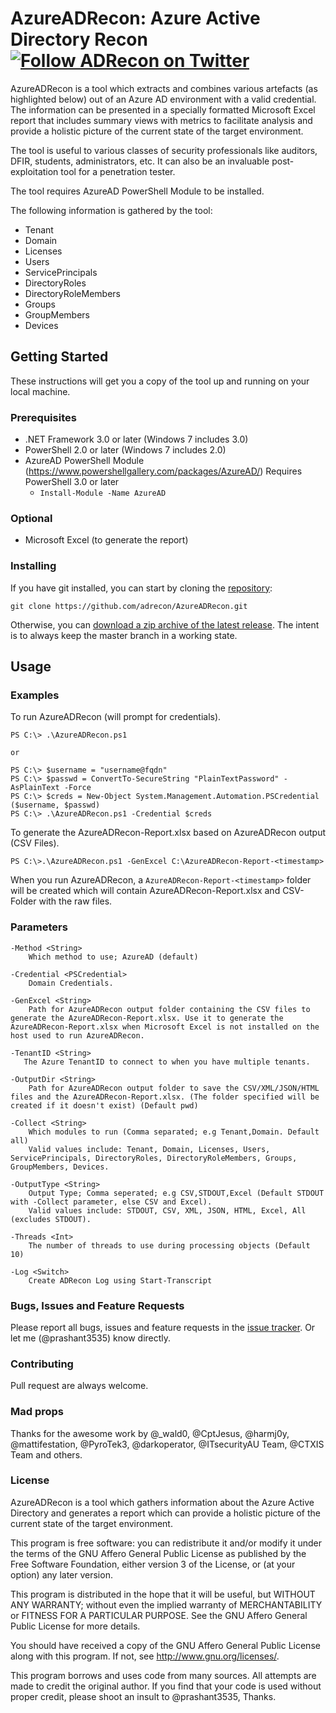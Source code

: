 # AzureADRecon: Azure Active Directory Recon [![Follow ADRecon on Twitter](https://img.shields.io/twitter/follow/ad_recon.svg?style=social&label=Follow%20%40ad_recon)](https://twitter.com/intent/user?screen_name=ad_recon "Follow ADRecon on Twitter")

AzureADRecon is a tool which extracts and combines various artefacts (as highlighted below) out of an Azure AD environment with a valid credential. The information can be presented in a specially formatted Microsoft Excel report that includes summary views with metrics to facilitate analysis and provide a holistic picture of the current state of the target environment.

The tool is useful to various classes of security professionals like auditors, DFIR, students, administrators, etc. It can also be an invaluable post-exploitation tool for a penetration tester.

The tool requires AzureAD PowerShell Module to be installed.

The following information is gathered by the tool:

* Tenant
* Domain
* Licenses
* Users
* ServicePrincipals
* DirectoryRoles
* DirectoryRoleMembers
* Groups
* GroupMembers
* Devices

## Getting Started

These instructions will get you a copy of the tool up and running on your local machine.

### Prerequisites

* .NET Framework 3.0 or later (Windows 7 includes 3.0)
* PowerShell 2.0 or later (Windows 7 includes 2.0)
* AzureAD PowerShell Module (https://www.powershellgallery.com/packages/AzureAD/) Requires PowerShell 3.0 or later
    * `Install-Module -Name AzureAD`

### Optional

* Microsoft Excel (to generate the report)

### Installing

If you have git installed, you can start by cloning the [repository](https://github.com/adrecon/AzureADRecon/):

```
git clone https://github.com/adrecon/AzureADRecon.git
```

Otherwise, you can [download a zip archive of the latest release](https://github.com/adrecon/AzureADRecon/archive/master.zip). The intent is to always keep the master branch in a working state.

## Usage

### Examples

To run AzureADRecon (will prompt for credentials).

```
PS C:\> .\AzureADRecon.ps1

or

PS C:\> $username = "username@fqdn"
PS C:\> $passwd = ConvertTo-SecureString "PlainTextPassword" -AsPlainText -Force
PS C:\> $creds = New-Object System.Management.Automation.PSCredential ($username, $passwd)
PS C:\> .\AzureADRecon.ps1 -Credential $creds
```

To generate the AzureADRecon-Report.xlsx based on AzureADRecon output (CSV Files).

```
PS C:\>.\AzureADRecon.ps1 -GenExcel C:\AzureADRecon-Report-<timestamp>
```

When you run AzureADRecon, a `AzureADRecon-Report-<timestamp>` folder will be created which will contain AzureADRecon-Report.xlsx and CSV-Folder with the raw files.

### Parameters

```
-Method <String>
    Which method to use; AzureAD (default)

-Credential <PSCredential>
    Domain Credentials.

-GenExcel <String>
    Path for AzureADRecon output folder containing the CSV files to generate the AzureADRecon-Report.xlsx. Use it to generate the AzureADRecon-Report.xlsx when Microsoft Excel is not installed on the host used to run AzureADRecon.

-TenantID <String>
   The Azure TenantID to connect to when you have multiple tenants.

-OutputDir <String>
    Path for AzureADRecon output folder to save the CSV/XML/JSON/HTML files and the AzureADRecon-Report.xlsx. (The folder specified will be created if it doesn't exist) (Default pwd)

-Collect <String>
    Which modules to run (Comma separated; e.g Tenant,Domain. Default all)
    Valid values include: Tenant, Domain, Licenses, Users, ServicePrincipals, DirectoryRoles, DirectoryRoleMembers, Groups, GroupMembers, Devices.

-OutputType <String>
    Output Type; Comma seperated; e.g CSV,STDOUT,Excel (Default STDOUT with -Collect parameter, else CSV and Excel).
    Valid values include: STDOUT, CSV, XML, JSON, HTML, Excel, All (excludes STDOUT).

-Threads <Int>
    The number of threads to use during processing objects (Default 10)

-Log <Switch>
    Create ADRecon Log using Start-Transcript
```

### Bugs, Issues and Feature Requests

Please report all bugs, issues and feature requests in the [issue tracker](https://github.com/adrecon/AzureADRecon/issues). Or let me (@prashant3535) know directly.

### Contributing

Pull request are always welcome.

### Mad props

Thanks for the awesome work by @_wald0, @CptJesus, @harmj0y, @mattifestation, @PyroTek3, @darkoperator, @ITsecurityAU Team, @CTXIS Team and others.

### License

AzureADRecon is a tool which gathers information about the Azure Active Directory and generates a report which can provide a holistic picture of the current state of the target environment.

This program is free software: you can redistribute it and/or modify it under the terms of the GNU Affero General Public License as published by the Free Software Foundation, either version 3 of the License, or (at your option) any later version.

This program is distributed in the hope that it will be useful, but WITHOUT ANY WARRANTY; without even the implied warranty of MERCHANTABILITY or FITNESS FOR A PARTICULAR PURPOSE. See the GNU Affero General Public License for more details.

You should have received a copy of the GNU Affero General Public License along with this program. If not, see http://www.gnu.org/licenses/.

This program borrows and uses code from many sources. All attempts are made to credit the original author. If you find that your code is used without proper credit, please shoot an insult to @prashant3535, Thanks.
